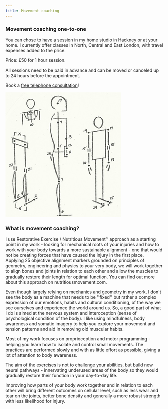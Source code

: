 ```yaml
---
title: Movement coaching
---
```


### Movement coaching one-to-one

You can chose to have a session in my home studio in Hackney or at your home. I
currently offer classes in North, Central and East London, with travel expenses
added to the price.

Price: £50 for 1 hour session.

All sessions need to be paid in advance and can be moved or canceled up to 24
hours before the appointment.

Book a
[free telephone consultation](mailto:ivana.demmel@gmail.com?subject=Free%20Telephone%20Consultation)!

![Alignment points](alignment_points.jpg)

### What is movement coaching?

I use Restorative Exercise / Nutritious Movement™ approach as a starting point in my
work - looking for mechanical roots of your injuries and how to work with
your body towards a more sustainable alignment - one that would not be creating
forces that have caused the injury in the first place. Applying 25 objective
alignment markers grounded on principles of geometry, engineering and physics to
your very body, we will work together to align bones and joints in relation to
each other and allow the muscles to gradually restore their length for optimal
function. You can find out more about this approach on nutritiousmovement.com.

Even though largely relying on mechanics and geometry in my work, I don't see
the body as a machine that needs to be ''fixed'' but rather a complex expression
of our emotions, habits and cultural conditioning, of the way we see ourselves
and experience the world around us. So, a good part of what I do is aimed at the
nervous system and interoception (sense of psychological condition of the body).
I like using mindfulness, body awareness and somatic imagery to help you explore
your movement and tension patterns and aid in removing old muscular habits.

Most of my work focuses on proprioception and motor programming - helping you
learn how to isolate and control small movements. The practices are performed
slowly and with as little effort as possible, giving a lot of attention to body
awareness.

The aim of the exercises is not to challenge your abilities, but build new
neural pathways - innervating underused areas of the body so they would
gradually restore their function in your day-to-day life.

Improving how parts of your body work together and in relation to each other
will bring different outcomes on cellular level, such as less wear and tear on
the joints, better bone density and generally a more robust strength with less
likelihood for injury.
